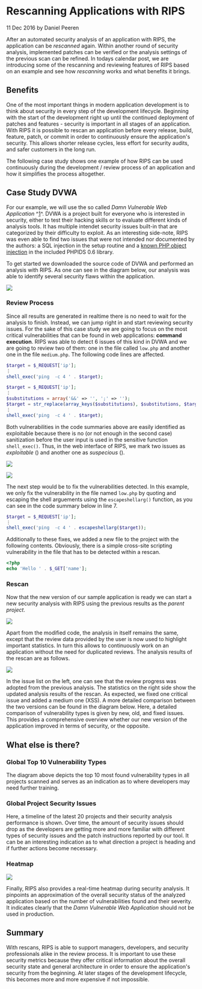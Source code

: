 # Rescanning Applications with RIPS

11 Dec 2016 by Daniel Peeren

After an automated security analysis of an application with RIPS, the
application can be *rescanned* again. Within another round of security
analysis, implemented patches can be verified or the analysis settings
of the previous scan can be refined. In todays calendar post, we are
introducing some of the rescanning and reviewing features of RIPS based
on an example and see how *rescanning* works and what benefits it
brings.

## Benefits

One of the most important things in modern application development is to
think about security in every step of the development lifecycle.
Beginning with the start of the development right up until the continued
deployment of patches and features - security is important in all stages
of an application. With RIPS it is possible to rescan an application
before every release, build, feature, patch, or commit in order to
continuously ensure the application's security. This allows shorter
release cycles, less effort for security audits, and safer customers in
the long run.

The following case study shows one example of how RIPS can be used
continuously during the development / review process of an application
and how it simplifies the process altogether.

## Case Study DVWA

For our example, we will use the so called *Damn Vulnerable Web
Application* ^[1](#fn:1)^. DVWA is a project built for everyone who is
interested in security, either to test their hacking skills or to
evaluate different kinds of analysis tools. It has multiple intendet
security issues built-in that are categorized by their difficulty to
exploit. As an interesting side-note, RIPS was even able to find two
issues that were not intended nor documented by the authors: a SQL
injection in the setup routine and a [known PHP object
injection](https://sektioneins.de/en/advisories/advisory-022009-phpids-unserialize-vulnerability.html)
in the included PHPIDS 0.6 library.

To get started we downloaded the source code of DVWA and performed an
analysis with RIPS. As one can see in the diagram below, our analysis
was able to identify several security flaws within the application.

![](images/dvwa_issues.png)

### Review Process

Since all results are generated in realtime there is no need to wait for
the analysis to finish. Instead, we can jump right in and start
reviewing security issues. For the sake of this case study we are going
to focus on the most critical vulnerabilities that can be found in web
applications: **command execution**. RIPS was able to detect 6 issues of
this kind in DVWA and we are going to review two of them: one in the
file called `low.php` and another one in the file `medium.php`. The
following code lines are affected.

```php
$target = $_REQUEST['ip'];
⋮
shell_exec('ping  -c 4 ' . $target);
```

```php
$target = $_REQUEST['ip'];
⋮
$substitutions = array('&&' => '', ';' => '');
$target = str_replace(array_keys($substitutions), $substitutions, $target);
⋮
shell_exec('ping  -c 4 ' . $target);
```

Both vulnerabilities in the code summaries above are easily identified
as exploitable because there is no (or not enough in the second case)
sanitization before the user input is used in the sensitive function
`shell_exec()`. Thus, in the web interface of RIPS, we mark two issues
as *exploitable* () and another one as *suspecious* ().

![](images/dvwa_marked.png)

![](images/dvwa_review.png)

The next step would be to fix the vulnerabilities detected. In this
example, we only fix the vulnerability in the file named `low.php` by
quoting and escaping the shell arguements using the `escapeshellarg()`
function, as you can see in the code summary below in line 7.

```php
$target = $_REQUEST['ip'];
⋮
shell_exec('ping  -c 4 ' . escapeshellarg($target));
```

Additionally to these fixes, we added a new file to the project with the
following contents. Obviously, there is a simple cross-site scripting
vulnerability in the file that has to be detected within a rescan.

```php
<?php
echo 'Hello ' . $_GET['name'];
```

### Rescan

Now that the new version of our sample application is ready we can start
a new security analysis with RIPS using the previous results as the
*parent project*.

![](images/rescan_button.png)

Apart from the modified code, the analysis in itself remains the same,
except that the review data provided by the user is now used to
highlight important statistics. In turn this allows to continuously work
on an application without the need for duplicated reviews. The analysis
results of the rescan are as follows.

![](images/dvwa_issues_rescan.png)

In the issue list on the left, one can see that the review progress was
adopted from the previous analysis. The statistics on the right side
show the updated analysis results of the rescan. As expected, we fixed
one critical issue and added a medium one (XSS). A more detailed
comparison between the two versions can be found in the diagram below.
Here, a detailed comparison of vulnerability types is given by new, old,
and fixed issues. This provides a comprehensive overview whether our new
version of the application improved in terms of security, or the
opposite.

## What else is there?

### Global Top 10 Vulnerability Types

The diagram above depicts the top 10 most found vulnerability types in
all projects scanned and serves as an indication as to where developers
may need further training.

### Global Project Security Issues

Here, a timeline of the latest 20 projects and their security analysis
performance is shown. Over time, the amount of security issues should
drop as the developers are getting more and more familiar with different
types of security issues and the patch instructions reported by our
tool. It can be an interesting indication as to what direction a project
is heading and if further actions become necessary.

### Heatmap

![](images/heatmap.png)

Finally, RIPS also provides a real-time heatmap during security
analysis. It pinpoints an approximation of the overall security status
of the analyzed application based on the number of vulnerabilities found
and their severity. It indicates clearly that the *Damn Vulnerable Web
Application* should not be used in production.

## Summary

With rescans, RIPS is able to support managers, developers, and security
professionals alike in the review process. It is important to use these
security metrics because they offer critical information about the
overall security state and general architecture in order to ensure the
application's security from the beginning. At later stages of the
development lifecycle, this becomes more and more expensive if not
impossible.
